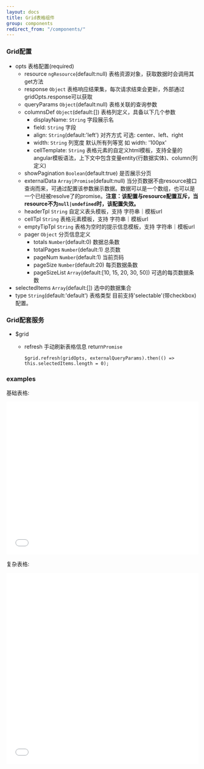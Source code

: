 ```yaml
---
layout: docs
title: Grid表格组件
group: components
redirect_from: "/components/"
---
```


### Grid配置

* opts 表格配置(required)
	* resource `ngResource`(default:null) 表格资源对象，获取数据时会调用其get方法
	* response `Object` 表格响应结果集，每次请求结束会更新，外部通过gridOpts.response可以获取
	* queryParams `Object`(default:null) 表格关联的查询参数
	* columnsDef `Object`(default:[]) 表格列定义，具备以下几个参数
		* displayName: `String` 字段展示名
		* field: `String` 字段
		* align: `String`(default:'left') 对齐方式 可选: center、left、right
		* width: `String` 列宽度 默认所有列等宽 如 width: '100px'
		* cellTemplate: `String` 表格元素的自定义html模板，支持全量的angular模板语法，上下文中包含变量entity(行数据实体)、column(列定义)
	* showPagination `Boolean`(default:true) 是否展示分页 
	* externalData `Array|Promise`(default:null) 当分页数据不由resource接口查询而来，可通过配置该参数展示数据。数据可以是一个数组，也可以是一个已经被resolve了的promise。**注意：该配置与resource配置互斥，当resource不为`null|undefined`时，该配置失效。**
	* headerTpl `String` 自定义表头模板，支持 字符串｜模板url
	* cellTpl `String` 表格元素模板，支持 字符串｜模板url
	* emptyTipTpl `String` 表格为空时的提示信息模板，支持 字符串｜模板url
	* pager `Object` 分页信息定义
		* totals `Number`(default:0) 数据总条数
		* totalPages `Number`(default:1) 总页数
		* pageNum `Number`(default:1) 当前页码
		* pageSize `Number`(default:20) 每页数据条数
		* pageSizeList `Array`(default:[10, 15, 20, 30, 50]) 可选的每页数据条数
* selectedItems `Array`(default:[]) 选中的数据集合
* type `String`(default:'default') 表格类型 目前支持'selectable'(带checkbox)配置。

### Grid配套服务

* $grid
	* refresh 手动刷新表格信息 return`Promise`

		```
		$grid.refresh(gridOpts, externalQueryParams).then(() => this.selectedItems.length = 0);
		```

### examples

基础表格:

<iframe width="100%" height="400" src="//jsfiddle.net/Kuitos/bny6tf2x/embedded/" allowfullscreen="allowfullscreen" frameborder="0"></iframe>

复杂表格:

<iframe width="100%" height="500" src="//jsfiddle.net/Kuitos/ypn7Lwza/embedded/" allowfullscreen="allowfullscreen" frameborder="0"></iframe>




